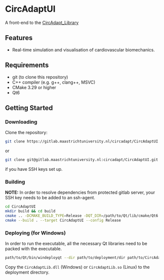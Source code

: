 # CircAdaptUI

A front-end to the [CircAdapt_Library](https://gitlab.maastrichtuniversity.nl/circadapt/CircAdapt_Library)

## Features

- Real-time simulation and visualisation of cardiovascular biomechanics.

## Requirements

- git (to clone this repository)
- C++ compiler (e.g. g++, clang++, MSVC)
- CMake 3.29 or higher
- Qt6

## Getting Started

### Downloading

Clone the repository:

```sh
git clone https://gitlab.maastrichtuniversity.nl/circadapt/CircAdaptUI.git
```
or 
```sh
git clone git@gitlab.maastrichtuniversity.nl:circadapt/CircAdaptUI.git
```
if you have SSH keys set up.

### Building
**NOTE:** In order to resolve dependencies from protected gitlab server, your SSH key needs to be added to an ssh-agent.
```sh
cd CircAdaptUI
mkdir build && cd build
cmake .. -DCMAKE_BUILD_TYPE=Release -DQT_DIR=/path/to/Qt/lib/cmake/Qt6 -DCMAKE_PREFIX_PATH=/path/to/Qt/lib/cmake
cmake --build . --target CircAdaptUI --config Release
```

### Deploying (for Windows)
In order to run the executable, all the necessary Qt libraries need to be packed with the executable.

~~~sh
path/to/Qt/bin/windeployqt --dir path/to/deployment/dir path/to/CircAdaptUI.exe
~~~

Copy the `CircAdaptLib.dll` (Windows) or `CircAdaptLib.so` (Linux) to the deployment directory.
